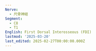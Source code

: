 ```yaml
---
Nerve:
  - 尺骨神経
Segment:
  - C8
  - T1
English: First Dorsal Interosseous (FDI)
lastmod: '2025-03-20'
last_edited: 2025-02-27T00:00:00.000Z
---
```



